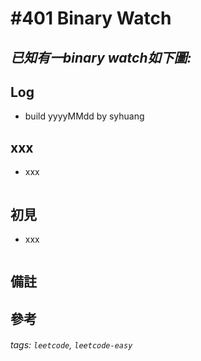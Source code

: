 # \#401 Binary Watch
## *已知有一binary watch如下圖:*

## Log
 - build yyyyMMdd by syhuang

## xxx
 - xxx
```javascript=
```
## 初見
 - xxx
```javascript=
```
## 備註
## 參考
###### tags: `leetcode`, `leetcode-easy`